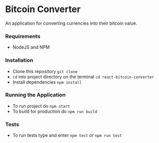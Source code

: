 # Bitcoin Converter
An application for converting currencies into their bitcoin value.

### Requirements
- NodeJS and NPM

### Installation
- Clone this repository `git clone`
- `cd` into project directory on the terminal `cd react-bitcoin-converter`
- Install dependencies `npm install`

### Running the Application
- To run project do `npm start`
- To build for production do `npm run build`


### Tests
- To run tests type and enter `npm test` or `npm run test`
